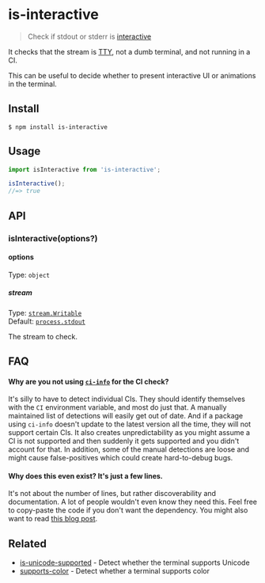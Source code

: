 # is-interactive

> Check if stdout or stderr is [interactive](https://unix.stackexchange.com/a/43389/7678)

It checks that the stream is [TTY](https://jameshfisher.com/2017/12/09/what-is-a-tty/), not a dumb terminal, and not running in a CI.

This can be useful to decide whether to present interactive UI or animations in the terminal.

## Install

```
$ npm install is-interactive
```

## Usage

```js
import isInteractive from 'is-interactive';

isInteractive();
//=> true
```

## API

### isInteractive(options?)

#### options

Type: `object`

##### stream

Type: [`stream.Writable`](https://nodejs.org/api/stream.html#stream_class_stream_writable)\
Default: [`process.stdout`](https://nodejs.org/api/process.html#process_process_stdout)

The stream to check.

## FAQ

#### Why are you not using [`ci-info`](https://github.com/watson/ci-info) for the CI check?

It's silly to have to detect individual CIs. They should identify themselves with the `CI` environment variable, and most do just that. A manually maintained list of detections will easily get out of date. And if a package using `ci-info` doesn't update to the latest version all the time, they will not support certain CIs. It also creates unpredictability as you might assume a CI is not supported and then suddenly it gets supported and you didn't account for that. In addition, some of the manual detections are loose and might cause false-positives which could create hard-to-debug bugs.

#### Why does this even exist? It's just a few lines.

It's not about the number of lines, but rather discoverability and documentation. A lot of people wouldn't even know they need this. Feel free to copy-paste the code if you don't want the dependency. You might also want to read [this blog post](https://medium.com/sindre-sorhus/small-focused-modules-9238d977a92a).

## Related

- [is-unicode-supported](https://github.com/sindresorhus/is-unicode-supported) - Detect whether the terminal supports Unicode
- [supports-color](https://github.com/chalk/supports-color) - Detect whether a terminal supports color
